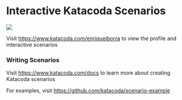 # Interactive Katacoda Scenarios

[![](http://shields.katacoda.com/katacoda/enriqueiborra/count.svg)](https://www.katacoda.com/enriqueiborra "Get your profile on Katacoda.com")

Visit https://www.katacoda.com/enriqueiborra to view the profile and interactive scenarios

### Writing Scenarios
Visit https://www.katacoda.com/docs to learn more about creating Katacoda scenarios

For examples, visit https://github.com/katacoda/scenario-example
